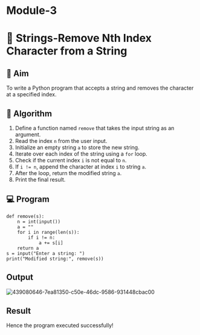 # Module-3
# 🧹 Strings-Remove Nth Index Character from a String

## 🎯 Aim
To write a Python program that accepts a string and removes the character at a specified index.

## 🧠 Algorithm
1. Define a function named `remove` that takes the input string as an argument.
2. Read the index `n` from the user input.
3. Initialize an empty string `a` to store the new string.
4. Iterate over each index of the string using a `for` loop.
5. Check if the current index `i` is not equal to `n`.
6. If `i != n`, append the character at index `i` to string `a`.
7. After the loop, return the modified string `a`.
8. Print the final result.

## 💻 Program
```
def remove(s):
    n = int(input())  
    a = "" 
    for i in range(len(s)):  
        if i != n:  
            a += s[i]  
    return a  
s = input("Enter a string: ") 
print("Modified string:", remove(s))
```

## Output
![439080646-7ea81350-c50e-46dc-9586-931448cbac00](https://github.com/user-attachments/assets/464368df-57d1-4440-871d-10a9543639a9)
## Result
Hence the program executed successfully!
